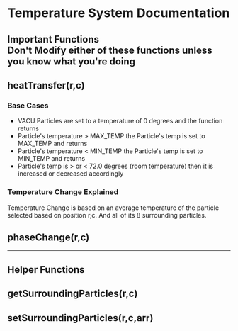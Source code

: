 # Temperature System Documentation
## **Important Functions**<br>**Don't Modify either of these functions unless you know what you're doing**
## heatTransfer(r,c)
### Base Cases
- VACU Particles are set to a temperature of 0 degrees and the function returns
- Particle's temperature > MAX_TEMP the Particle's temp is set to MAX_TEMP and returns
- Particle's temperature < MIN_TEMP the Particle's temp is set to MIN_TEMP and returns
- Particle's temp is > or < 72.0 degrees (room temperature) then it is increased or decreased accordingly
### Temperature Change Explained
Temperature Change is based on an average temperature of the particle selected based on position r,c. And all of its 8 surrounding particles.
## phaseChange(r,c)
***
## **Helper Functions**
## getSurroundingParticles(r,c)
## setSurroundingParticles(r,c,arr)